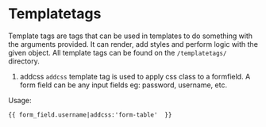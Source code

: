 # Templatetags

Template tags are tags that can be used in templates to do something with the 
arguments provided. It can render, add styles and perform logic with the given 
object. All template tags can be found on the `/templatetags/` directory.

1. addcss
`addcss` template tag is used to apply css class to a formfield. A form field 
can be any input fields eg: password, username, etc.

Usage:
``` html
{{ form_field.username|addcss:'form-table'  }}
```
